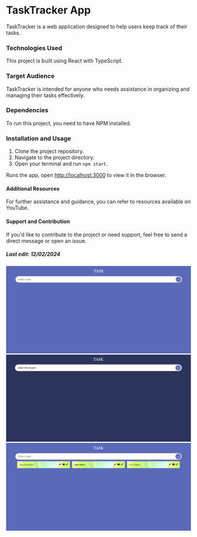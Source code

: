 # TaskTracker App

TaskTracker is a web application designed to help users keep track of their tasks.

### Technologies Used

This project is built using React with TypeScript.

### Target Audience

TaskTracker is intended for anyone who needs assistance in organizing and managing their tasks effectively.

### Dependencies

To run this project, you need to have NPM installed.

### Installation and Usage

1. Clone the project repository.
2. Navigate to the project directory.
3. Open your terminal and run `npm start`.

Runs the app, open [http://localhost:3000](http://localhost:3000) to view it in the browser.

#### Additional Resources

For further assistance and guidance, you can refer to resources available on YouTube.

#### Support and Contribution

If you'd like to contribute to the project or need support, feel free to send a direct message or open an issue.

##### Last edit: 12/02/2024

![main page](https://github.com/ofirtzabari/Task-Tracker/blob/master/pics/1.png)
![enter task](https://github.com/ofirtzabari/Task-Tracker/blob/master/pics/2.png)
![after adding](https://github.com/ofirtzabari/Task-Tracker/blob/master/pics/3.png)

